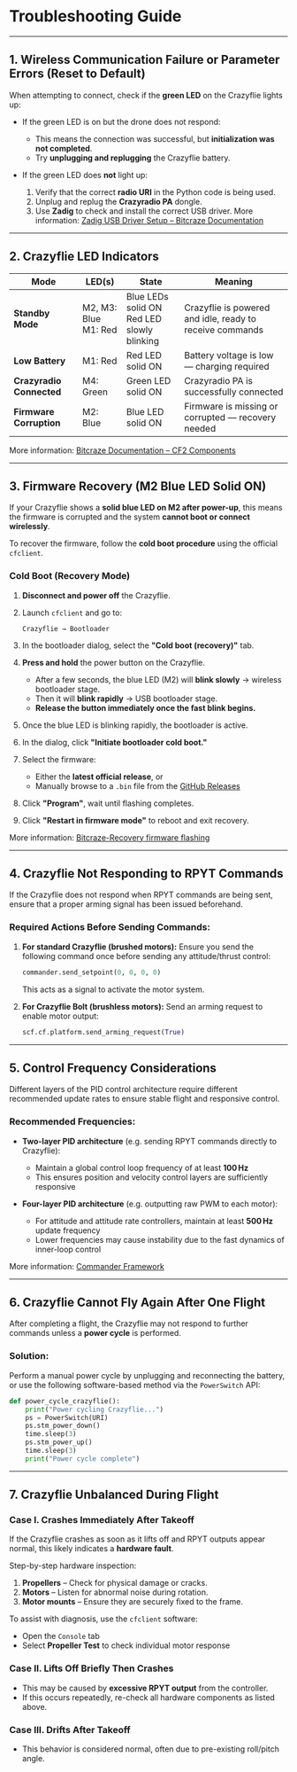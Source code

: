 # Troubleshooting Guide

---

## 1. Wireless Communication Failure or Parameter Errors (Reset to Default)

When attempting to connect, check if the **green LED** on the Crazyflie lights up:

* If the green LED is on but the drone does not respond:

  * This means the connection was successful, but **initialization was not completed**.
  * Try **unplugging and replugging** the Crazyflie battery.

* If the green LED does **not** light up:

  1. Verify that the correct **radio URI** in the Python code is being used.
  2. Unplug and replug the **Crazyradio PA** dongle.
  3. Use **Zadig** to check and install the correct USB driver.
     More information: [Zadig USB Driver Setup – Bitcraze Documentation](https://www.bitcraze.io/documentation/repository/crazyradio-firmware/master/building/usbwindows/)

---

## 2. Crazyflie LED Indicators

| **Mode**                 | **LED(s)**              | **State**                                     | **Meaning**                                              |
| ------------------------ | ----------------------- | --------------------------------------------- | -------------------------------------------------------- |
| **Standby Mode**         | M2, M3: Blue<br>M1: Red | Blue LEDs solid ON<br>Red LED slowly blinking | Crazyflie is powered and idle, ready to receive commands |
| **Low Battery**          | M1: Red                 | Red LED solid ON                              | Battery voltage is low — charging required               |
| **Crazyradio Connected** | M4: Green               | Green LED solid ON                            | Crazyradio PA is successfully connected                  |
| **Firmware Corruption**  | M2: Blue                | Blue LED solid ON                             | Firmware is missing or corrupted — recovery needed       |

More information: [Bitcraze Documentation – CF2 Components](https://www.bitcraze.io/documentation/system/platform/cf2-components/)

---

## 3. Firmware Recovery (M2 Blue LED Solid ON)

If your Crazyflie shows a **solid blue LED on M2 after power-up**, this means the firmware is corrupted and the system **cannot boot or connect wirelessly**.

To recover the firmware, follow the **cold boot procedure** using the official `cfclient`.

### Cold Boot (Recovery Mode)

1. **Disconnect and power off** the Crazyflie.

2. Launch `cfclient` and go to:

   ```
   Crazyflie → Bootloader
   ```

3. In the bootloader dialog, select the **"Cold boot (recovery)"** tab.

4. **Press and hold** the power button on the Crazyflie.

   * After a few seconds, the blue LED (M2) will **blink slowly** → wireless bootloader stage.
   * Then it will **blink rapidly** → USB bootloader stage.
   * **Release the button immediately once the fast blink begins.**

5. Once the blue LED is blinking rapidly, the bootloader is active.

6. In the dialog, click **"Initiate bootloader cold boot."**

7. Select the firmware:

   * Either the **latest official release**, or
   * Manually browse to a `.bin` file from the [GitHub Releases](https://github.com/bitcraze/crazyflie-firmware/releases)

8. Click **"Program"**, wait until flashing completes.

9. Click **"Restart in firmware mode"** to reboot and exit recovery.

More information: [Bitcraze-Recovery firmware flashing](https://www.bitcraze.io/documentation/repository/crazyflie-clients-python/master/userguides/recovery-mode/)

---

## 4. Crazyflie Not Responding to RPYT Commands

If the Crazyflie does not respond when RPYT commands are being sent, ensure that a proper arming signal has been issued beforehand.

### Required Actions Before Sending Commands:

1. **For standard Crazyflie (brushed motors):**
   Ensure you send the following command once before sending any attitude/thrust control:

   ```python
   commander.send_setpoint(0, 0, 0, 0)
   ```

   This acts as a signal to activate the motor system.

2. **For Crazyflie Bolt (brushless motors):**
   Send an arming request to enable motor output:

   ```python
   scf.cf.platform.send_arming_request(True)
   ```

---

## 5. Control Frequency Considerations

Different layers of the PID control architecture require different recommended update rates to ensure stable flight and responsive control.

### Recommended Frequencies:

* **Two-layer PID architecture** (e.g. sending RPYT commands directly to Crazyflie):

  * Maintain a global control loop frequency of at least **100 Hz**
  * This ensures position and velocity control layers are sufficiently responsive

* **Four-layer PID architecture** (e.g. outputting raw PWM to each motor):

  * For attitude and attitude rate controllers, maintain at least **500 Hz** update frequency
  * Lower frequencies may cause instability due to the fast dynamics of inner-loop control

More information: [Commander Framework](https://github.com/Lee-Chun-Yi/NCKU-Quadrotor-Navigation/blob/main/Crazyflie%202.1/platform_overview.md#2-commander-framework)

---

## 6. Crazyflie Cannot Fly Again After One Flight

After completing a flight, the Crazyflie may not respond to further commands unless a **power cycle** is performed.

### Solution:

Perform a manual power cycle by unplugging and reconnecting the battery, or use the following software-based method via the `PowerSwitch` API:

```python
def power_cycle_crazyflie():
    print("Power cycling Crazyflie...")
    ps = PowerSwitch(URI)
    ps.stm_power_down()
    time.sleep(3)
    ps.stm_power_up()
    time.sleep(3)
    print("Power cycle complete")
```

---

## 7. Crazyflie Unbalanced During Flight

### Case I. Crashes Immediately After Takeoff

If the Crazyflie crashes as soon as it lifts off and RPYT outputs appear normal, this likely indicates a **hardware fault**.

Step-by-step hardware inspection:

1. **Propellers** – Check for physical damage or cracks.
2. **Motors** – Listen for abnormal noise during rotation.
3. **Motor mounts** – Ensure they are securely fixed to the frame.

To assist with diagnosis, use the `cfclient` software:

* Open the `Console` tab
* Select **Propeller Test** to check individual motor response

### Case II. Lifts Off Briefly Then Crashes

* This may be caused by **excessive RPYT output** from the controller.
* If this occurs repeatedly, re-check all hardware components as listed above.

### Case III. Drifts After Takeoff

* This behavior is considered normal, often due to pre-existing roll/pitch angle.
